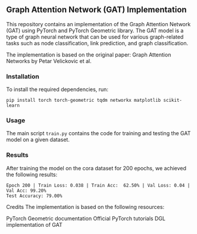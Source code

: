 ## Graph Attention Network (GAT) Implementation
This repository contains an implementation of the Graph Attention Network (GAT) using PyTorch and PyTorch Geometric library. The GAT model is a type of graph neural network that can be used for various graph-related tasks such as node classification, link prediction, and graph classification.

The implementation is based on the original paper: Graph Attention Networks by Petar Velickovic et al.

### Installation
To install the required dependencies, run:


```
pip install torch torch-geometric tqdm networkx matplotlib scikit-learn
```
### Usage
The main script ```train.py``` contains the code for training and testing the GAT model on a given dataset. 

### Results
After training the model on the cora dataset for 200 epochs, we achieved the following results:


```
Epoch 200 | Train Loss: 0.038 | Train Acc:  62.50% | Val Loss: 0.04 | Val Acc: 99.20%
Test Accuracy: 79.00%
```



Credits
The implementation is based on the following resources:

PyTorch Geometric documentation
Official PyTorch tutorials
DGL implementation of GAT
